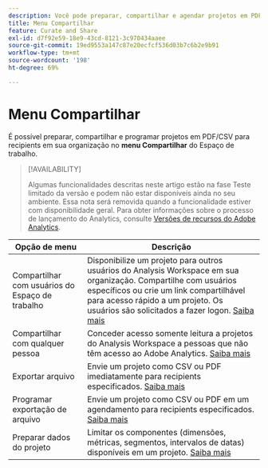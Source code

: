 ```yaml
---
description: Você pode preparar, compartilhar e agendar projetos em PDF/CSV para recipients em sua organização.
title: Menu Compartilhar
feature: Curate and Share
exl-id: d7f92e59-18e9-43cd-8121-3c970434aaee
source-git-commit: 19ed9553a147c87e20ecfcf536d03b7c6b2e9b91
workflow-type: tm+mt
source-wordcount: '198'
ht-degree: 69%

---
```


# Menu Compartilhar

É possível preparar, compartilhar e programar projetos em PDF/CSV para recipients em sua organização no **menu Compartilhar** do Espaço de trabalho.

>[!AVAILABILITY]
>
>Algumas funcionalidades descritas neste artigo estão na fase Teste limitado da versão e podem não estar disponíveis ainda no seu ambiente. Essa nota será removida quando a funcionalidade estiver com disponibilidade geral. Para obter informações sobre o processo de lançamento do Analytics, consulte [Versões de recursos do Adobe Analytics](/help/release-notes/releases.md).

| Opção de menu | Descrição |
|---|---|
| Compartilhar com usuários do Espaço de trabalho | Disponibilize um projeto para outros usuários do Analysis Workspace em sua organização. Compartilhe com usuários específicos ou crie um link compartilhável para acesso rápido a um projeto. Os usuários são solicitados a fazer logon. [Saiba mais](/help/analysis-workspace/curate-share/share-projects.md) |
| Compartilhar com qualquer pessoa | Conceder acesso somente leitura a projetos do Analysis Workspace a pessoas que não têm acesso ao Adobe Analytics. [Saiba mais](/help/analysis-workspace/curate-share/share-projects.md) |
| Exportar arquivo | Envie um projeto como CSV ou PDF imediatamente para recipients especificados. [Saiba mais](/help/analysis-workspace/curate-share/t-schedule-report.md) |
| Programar exportação de arquivo | Envie um projeto como CSV ou PDF em um agendamento para recipients especificados. [Saiba mais](/help/analysis-workspace/curate-share/t-schedule-report.md) |
| Preparar dados do projeto | Limitar os componentes (dimensões, métricas, segmentos, intervalos de datas) disponíveis em um projeto. [Saiba mais](/help/analysis-workspace/curate-share/curate.md) |
